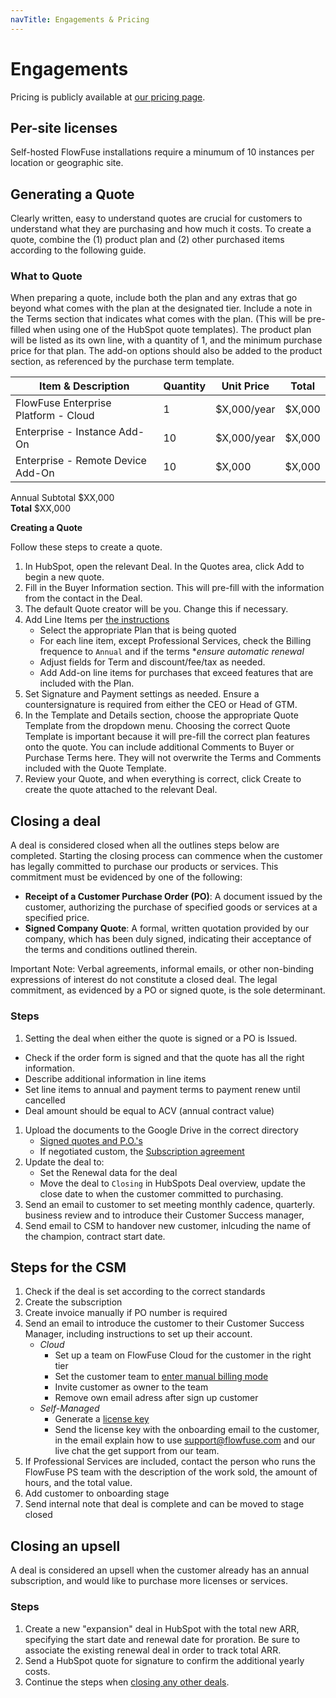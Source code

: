 ```yaml
---
navTitle: Engagements & Pricing
---
```


# Engagements

Pricing is publicly available at [our pricing page](/pricing/).

## Per-site licenses

Self-hosted FlowFuse installations require a minumum of 10 instances per location or geographic site.

## Generating a Quote

Clearly written, easy to understand quotes are crucial for customers to understand what they are purchasing and how much it costs. To create a quote, combine the (1) product plan and (2) other purchased items according to the following guide.

### What to Quote

When preparing a quote, include both the plan and any extras that go beyond what comes with the plan at the designated tier. Include a note in the Terms section that indicates what comes with the plan. (This will be pre-filled when using one of the HubSpot quote templates). The product plan will be listed as its own line, with a quantity of 1, and the minimum purchase price for that plan. The add-on options should also be added to the product section, as referenced by the purchase term template.

| Item & Description | Quantity | Unit Price | Total |
| ----- | ----- | ----- | ----- |
| FlowFuse Enterprise Platform \- Cloud | 1 | $X,000/year | $X,000 |
| Enterprise \- Instance Add-On | 10 | $X,000/year | $X,000 |
| Enterprise \- Remote Device Add-On | 10 | $X,000 | $X,000 |

Annual Subtotal	  $XX,000  
**Total**			  $XX,000

**Creating a Quote**

Follow these steps to create a quote.

1. In HubSpot, open the relevant Deal. In the Quotes area, click Add to begin a new quote.  
2. Fill in the Buyer Information section. This will pre-fill with the information from the contact in the Deal.  
3. The default Quote creator will be you. Change this if necessary.  
4. Add Line Items per [the instructions](/handbook/sales/engagements/#what-to-quote)
   * Select the appropriate Plan that is being quoted
   * For each line item, except Professional Services, check the Billing frequence to `Annual` and if the terms **ensure automatic renewal*
   * Adjust fields for Term and discount/fee/tax as needed.
   * Add Add-on line items for purchases that exceed features that are included with the Plan.  
6. Set Signature and Payment settings as needed. Ensure a countersignature is required from either the CEO or Head of GTM. 
7. In the Template and Details section, choose the appropriate Quote Template from the dropdown menu. Choosing the correct Quote Template is important because it will pre-fill the correct plan features onto the quote. You can include additional Comments to Buyer or Purchase Terms here. They will not overwrite the Terms and Comments included with the Quote Template.  
8. Review your Quote, and when everything is correct, click Create to create the quote attached to the relevant Deal.

## Closing a deal

A deal is considered closed when all the outlines steps below are completed.
Starting the closing process can commence when the customer has legally
committed to purchase our products or services. This commitment must be
evidenced by one of the following:

* **Receipt of a Customer Purchase Order (PO)**: A document issued by the customer, authorizing the purchase of specified goods or services at a specified price.
* **Signed Company Quote**: A formal, written quotation provided by our company, which has been duly signed, indicating their acceptance of the terms and conditions outlined therein.

Important Note: Verbal agreements, informal emails, or other non-binding expressions of interest do not constitute a closed deal. The legal commitment, as evidenced by a PO or signed quote, is the sole determinant.

### Steps 

1. Setting the deal when either the quote is signed or a PO is Issued.
  * Check if the order form is signed and that the quote has all the right information.
  * Describe additional information in line items
  * Set line items to annual and payment terms to payment renew until cancelled
  * Deal amount should be equal to ACV (annual contract value)

1. Upload the documents to the Google Drive in the correct directory
   * [Signed quotes and P.O.'s](https://drive.google.com/drive/folders/1Nb3UqFiE56ymgQnyfkDKHMAe6L3akNzQ)
   * If negotiated custom, the [Subscription agreement](https://drive.google.com/drive/folders/1h6jBvkJ2oDrBL7jw751RfAzBKkkprKDc)
1. Update the deal to:
   * Set the Renewal data for the deal
   * Move the deal to `Closing` in HubSpots Deal overview, update the close date to when the customer committed to purchasing.
1. Send an email to customer to set meeting monthly cadence, quarterly. business review and to introduce their Customer Success manager, 
1. Send email to CSM to handover new customer, inlcuding the name of the champion, contract start date.


## Steps for the CSM
1. Check if the deal is set according to the correct standards
1. Create the subscription 
1. Create invoice manually if PO number is required
4. Send an email to introduce the customer to their Customer Success Manager, including instructions to set up their account.
   * *Cloud*
      * Set up a team on FlowFuse Cloud for the customer in the right tier
      * Set the customer team to [enter manual billing mode](/handbook/operations/accounts/#internal-teams-and-contracted-revenue)
      * Invite customer as owner to the team
      * Remove own email adress after sign up customer
   * *Self-Managed*
      * Generate a [license key](../sales/meetings/poc.md#generating-a-license)
      * Send the license key with the onboarding email to the customer, in the email explain how to use support@flowfuse.com and our live chat the get support from our team.
1. If Professional Services are included, contact the person who runs the FlowFuse PS team with the description of the work sold, the amount of hours, and the total value.
1. Add customer to onboarding stage
1. Send internal note that deal is complete and can be moved to stage closed
  

## Closing an upsell

A deal is considered an upsell when the customer already has an annual subscription, and would like to purchase more licenses or services.

### Steps

1. Create a new "expansion" deal in HubSpot with the total new ARR, specifying the start date and renewal date for proration. Be sure to associate the existing renewal deal in order to track total ARR.
1. Send a HubSpot quote for signature to confirm the additional yearly costs.
1. Continue the steps when [closing any other deals](#closing-a-deal).
